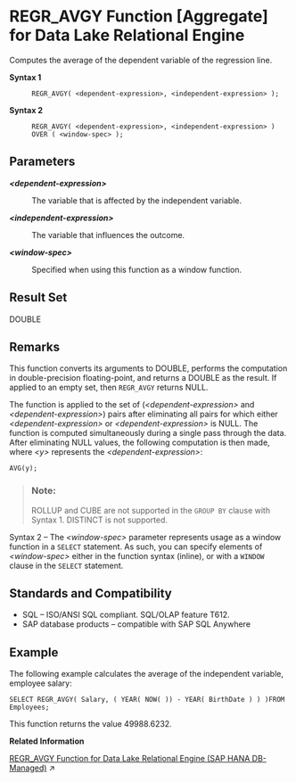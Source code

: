 <!-- loioa574426e84f210159d5d8adecd1f70f2 -->

# REGR\_AVGY Function \[Aggregate\] for Data Lake Relational Engine

Computes the average of the dependent variable of the regression line.




<dl>
<dt><b>

Syntax 1

</b></dt>
<dd>

```
REGR_AVGY( <dependent-expression>, <independent-expression> );
```



</dd><dt><b>

Syntax 2

</b></dt>
<dd>

```
REGR_AVGY( <dependent-expression>, <independent-expression> )
OVER ( <window-spec> );
```



</dd>
</dl>



<a name="loioa574426e84f210159d5d8adecd1f70f2__REGR_AVGY_parm1"/>

## Parameters


<dl>
<dt><b>

*<dependent-expression\>*

</b></dt>
<dd>

The variable that is affected by the independent variable.



</dd><dt><b>

*<independent-expression\>*

</b></dt>
<dd>

The variable that influences the outcome.



</dd><dt><b>

*<window-spec\>*

</b></dt>
<dd>

Specified when using this function as a window function.



</dd>
</dl>



<a name="loioa574426e84f210159d5d8adecd1f70f2__REGR_AVGY_returns1"/>

## Result Set

DOUBLE



<a name="loioa574426e84f210159d5d8adecd1f70f2__REGR_AVGY_remarks1"/>

## Remarks

This function converts its arguments to DOUBLE, performs the computation in double-precision floating-point, and returns a DOUBLE as the result. If applied to an empty set, then `REGR_AVGY` returns NULL.

The function is applied to the set of \(*<dependent-expression\>* and *<dependent-expression\>*\) pairs after eliminating all pairs for which either *<dependent-expression\>* or *<dependent-expression\>* is NULL. The function is computed simultaneously during a single pass through the data. After eliminating NULL values, the following computation is then made, where *<y\>* represents the *<dependent-expression\>*:

```
AVG(y);
```

> ### Note:  
> ROLLUP and CUBE are not supported in the `GROUP BY` clause with Syntax 1. DISTINCT is not supported.

Syntax 2 – The *<window-spec\>* parameter represents usage as a window function in a `SELECT` statement. As such, you can specify elements of *<window-spec\>* either in the function syntax \(inline\), or with a `WINDOW` clause in the `SELECT` statement.



<a name="loioa574426e84f210159d5d8adecd1f70f2__REGR_AVGY_standards1"/>

## Standards and Compatibility

-   SQL – ISO/ANSI SQL compliant. SQL/OLAP feature T612.
-   SAP database products – compatible with SAP SQL Anywhere



<a name="loioa574426e84f210159d5d8adecd1f70f2__REGR_AVGY_examples1"/>

## Example

The following example calculates the average of the independent variable, employee salary:

```
SELECT REGR_AVGY( Salary, ( YEAR( NOW( )) - YEAR( BirthDate ) ) )FROM Employees;
```

This function returns the value 49988.6232.

**Related Information**  


[REGR_AVGY Function for Data Lake Relational Engine (SAP HANA DB-Managed)](https://help.sap.com/viewer/a898e08b84f21015969fa437e89860c8/2023_4_QRC/en-US/a54d2f0bde2f44d6bb973767b6fc47f4.html "Computes the average of the dependent variable of the regression line.") :arrow_upper_right:

